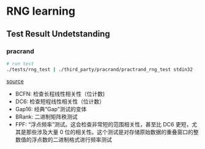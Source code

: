 # RNG learning

## Test Result Undetstanding

### pracrand

```bash
# run test
./tests/rng_test | ./third_party/pracrand/practrand_rng_test stdin32
```

[source](https://pracrand.sourceforge.net/Tests_engines.txt)

- BCFN: 检查长程线性相关性（位计数)
- DC6: 检查短程线性相关性（位计数）
- Gap16: 经典“Gap”测试的变体
- BRank: 二进制矩阵秩测试
- FPF: “浮点频率”测试。这会检查非常短的范围相关性，甚至比 DC6 更短，尤其是那些涉及大量 0 位的相关性。这个测试是对存储原始数据的重叠窗口的整数值的浮点数的二进制格式进行频率测试
